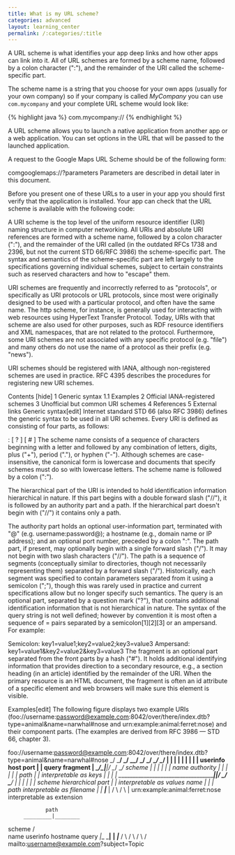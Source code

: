 ```yaml
---
title: What is my URL scheme?
categories: advanced
layout: learning_center
permalink: /:categories/:title
---
```


A URL scheme is what identifies your app deep links and how other apps can link into it. All of URL
schemes are formed by a scheme name, followed by a colon character (":"), and the remainder of the
URI called the scheme-specific part.

The scheme name is a string that you choose for your own apps
(usually for your own company) so if your company is called *MyCompany* you can use `com.mycompany`
and your complete URL scheme would look like:

{% highlight java %}
com.mycompany://
{% endhighlight %}

A URL scheme allows you to launch a native application from another app or a web application. You
can set options in the URL that will be passed to the launched application.

A request to the Google Maps URL Scheme should be of the following form:

comgooglemaps://?parameters
Parameters are described in detail later in this document.

Before you present one of these URLs to a user in your app you should first verify that the application is installed. Your app can check that the URL scheme is available with the following code:

A URI scheme is the top level of the uniform resource identifier (URI) naming structure in computer networking. All URIs and absolute URI references are formed with a scheme name, followed by a colon character (":"), and the remainder of the URI called (in the outdated RFCs 1738 and 2396, but not the current STD 66/RFC 3986) the scheme-specific part. The syntax and semantics of the scheme-specific part are left largely to the specifications governing individual schemes, subject to certain constraints such as reserved characters and how to "escape" them.

URI schemes are frequently and incorrectly referred to as "protocols", or specifically as URI protocols or URL protocols, since most were originally designed to be used with a particular protocol, and often have the same name. The http scheme, for instance, is generally used for interacting with web resources using HyperText Transfer Protocol. Today, URIs with that scheme are also used for other purposes, such as RDF resource identifiers and XML namespaces, that are not related to the protocol. Furthermore, some URI schemes are not associated with any specific protocol (e.g. "file") and many others do not use the name of a protocol as their prefix (e.g. "news").

URI schemes should be registered with IANA, although non-registered schemes are used in practice. RFC 4395 describes the procedures for registering new URI schemes.

Contents  [hide] 
1 Generic syntax
1.1 Examples
2 Official IANA-registered schemes
3 Unofficial but common URI schemes
4 References
5 External links
Generic syntax[edit]
Internet standard STD 66 (also RFC 3986) defines the generic syntax to be used in all URI schemes. Every URI is defined as consisting of four parts, as follows:

<scheme name> : <hierarchical part> [ ? <query> ] [ # <fragment> ]
The scheme name consists of a sequence of characters beginning with a letter and followed by any combination of letters, digits, plus ("+"), period ("."), or hyphen ("-"). Although schemes are case-insensitive, the canonical form is lowercase and documents that specify schemes must do so with lowercase letters. The scheme name is followed by a colon (":").

The hierarchical part of the URI is intended to hold identification information hierarchical in nature. If this part begins with a double forward slash ("//"), it is followed by an authority part and a path. If the hierarchical part doesn't begin with ("//") it contains only a path.

The authority part holds an optional user-information part, terminated with "@" (e.g. username:password@); a hostname (e.g., domain name or IP address); and an optional port number, preceded by a colon ":".
The path part, if present, may optionally begin with a single forward slash ("/"). It may not begin with two slash characters ("//"). The path is a sequence of segments (conceptually similar to directories, though not necessarily representing them) separated by a forward slash ("/"). Historically, each segment was specified to contain parameters separated from it using a semicolon (";"), though this was rarely used in practice and current specifications allow but no longer specify such semantics.
The query is an optional part, separated by a question mark ("?"), that contains additional identification information that is not hierarchical in nature. The syntax of the query string is not well defined; however by convention it is most often a sequence of <key>=<value> pairs separated by a semicolon[1][2][3] or an ampersand. For example:

Semicolon: key1=value1;key2=value2;key3=value3
Ampersand: key1=value1&key2=value2&key3=value3
The fragment is an optional part separated from the front parts by a hash ("#"). It holds additional identifying information that provides direction to a secondary resource, e.g., a section heading (in an article) identified by the remainder of the URI. When the primary resource is an HTML document, the fragment is often an id attribute of a specific element and web browsers will make sure this element is visible.

Examples[edit]
The following figure displays two example URIs (foo://username:password@example.com:8042/over/there/index.dtb?type=animal&name=narwhal#nose and urn:example:animal:ferret:nose) and their component parts. (The examples are derived from RFC 3986 — STD 66, chapter 3).

  foo://username:password@example.com:8042/over/there/index.dtb?type=animal&name=narwhal#nose
  \_/   \_______________/ \_________/ \__/            \___/ \_/ \______________________/ \__/
   |           |               |       |                |    |            |                |
   |       userinfo           host    port              |    |          query          fragment
   |    \________________________________/\_____________|____|/ \__/        \__/
 scheme                 |                          |    |    |    |          |
  name              authority                      |    |    |    |          |
   |                                             path   |    |    interpretable as keys
   |                                                    |    |
   |    \_______________________________________________|____|/       \____/     \_____/
   |                         |                          |    |          |           |
 scheme              hierarchical part                  |    |    interpretable as values
  name                                                  |    |
   |            path               interpretable as filename |
   |   ___________|____________                              |
  / \ /                        \                             |
  urn:example:animal:ferret:nose               interpretable as extension

                path
         _________|________
 scheme /                  \
  name  userinfo  hostname       query
  _|__   ___|__   ____|____   _____|_____
 /    \ /      \ /         \ /           \
 mailto:username@example.com?subject=Topic
